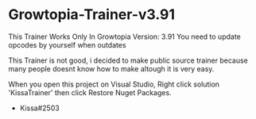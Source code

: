 # Growtopia-Trainer-v3.91

This Trainer Works Only In Growtopia Version: 3.91
You need to update opcodes by yourself when outdates

This Trainer is not good, i decided to make public source trainer because
many people doesnt know how to make altough it is very easy.

When you open this project on Visual Studio, Right click solution 'KissaTrainer' then click Restore Nuget Packages.

- Kissa#2503
